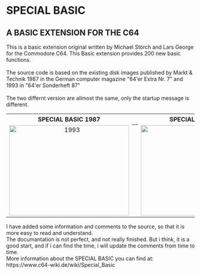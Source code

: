 # SPECIAL BASIC

## A BASIC EXTENSION FOR THE C64

This is a basic extension original written by Michael Störch and Lars George for the Commodore C64.
This Basic extension provides 200 new basic functions.<br />
<br />
The source code is based on the existing disk images published by Markt & Technik
1987 in the German computer magazine "64'er Extra Nr. 7" and 1993 in "64'er Sonderheft 87"
<br />
<br />
The two differnt version are allmost the same, only the startup message is different.

<body>

<div align="left">
<table border="0" cellpadding="6" width="600">
 <tr>
  <th>SPECIAL BASIC 1987</th>
  <th></th>
  <th>SPECIAL BASIC 1993</th>
 </tr><tr>

  <td align="center"><img src="https://github.com/LeshanDaFo/C64-Programmers-Tools-back/assets/97148663/d0cb8d05-9bd9-438a-aeb8-7dbb89b83013" width="320" height="240" alt="1993"></td>
   <th></th>
   <td align="center"><img src="https://github.com/LeshanDaFo/C64-Programmers-Tools-back/assets/97148663/ddcf31c5-a8c4-4c61-8277-df13a0112f1c" width="320" height="240" alt="1987"></td>
 </tr>
</table>
</div>

</body>
I have added some information and comments to the source, so that it is more easy to read and understand.<br />
The documantation is not perfect, and not really finished.
But i think, it is a good start, and if i can find the time, i will update the comments from time to time.<br />
More information about the SPECIAL BASIC you can find at: https://www.c64-wiki.de/wiki/Special_Basic
<br />
